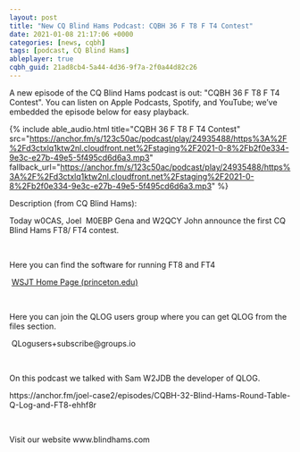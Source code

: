 ```yaml
---
layout: post
title: "New CQ Blind Hams Podcast: CQBH 36 F T8 F T4 Contest"
date: 2021-01-08 21:17:06 +0000
categories: [news, cqbh]
tags: [podcast, CQ Blind Hams]
ableplayer: true
cqbh_guid: 21ad8cb4-5a44-4d36-9f7a-2f0a44d82c26
---
```


A new episode of the CQ Blind Hams podcast is out: "CQBH 36 F T8 F T4 Contest". You can listen on Apple Podcasts, Spotify, and YouTube; we’ve embedded the episode below for easy playback.

{% include able_audio.html title="CQBH 36 F T8 F T4 Contest" src="https://anchor.fm/s/123c50ac/podcast/play/24935488/https%3A%2F%2Fd3ctxlq1ktw2nl.cloudfront.net%2Fstaging%2F2021-0-8%2Fb2f0e334-9e3c-e27b-49e5-5f495cd6d6a3.mp3" fallback_url="https://anchor.fm/s/123c50ac/podcast/play/24935488/https%3A%2F%2Fd3ctxlq1ktw2nl.cloudfront.net%2Fstaging%2F2021-0-8%2Fb2f0e334-9e3c-e27b-49e5-5f495cd6d6a3.mp3" %}

Description (from CQ Blind Hams):

<p>Today w0CAS, Joel &nbsp;M0EBP Gena and W2QCY John announce the first CQ Blind Hams FT8/ FT4 contest.</p>
<p><br></p>
<p>Here you can find the software for running FT8 and FT4</p>
<p>&nbsp;<a href="https://physics.princeton.edu/pulsar/k1jt/wsjtx.html">WSJT Home Page (princeton.edu)</a></p>
<p><br></p>
<p>Here you can join the QLOG users group where you can get QLOG from the files section.</p>
<p>&nbsp;QLogusers+subscribe@groups.io</p>
<p><br></p>
<p>On this podcast we talked with Sam W2JDB the developer of QLOG.</p>
<p>https://anchor.fm/joel-case2/episodes/CQBH-32-Blind-Hams-Round-Table-Q-Log-and-FT8-ehhf8r</p>
<p><br></p>
<p>Visit our website www.blindhams.com</p>
<p><br></p>
